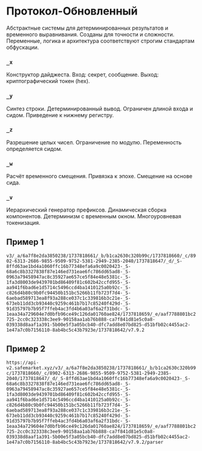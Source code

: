 # Протокол-Обновленный

Абстрактные системы для детерминированных результатов и временного выравнивания. Созданы для точности и сложности. Переменные, логика и архитектура соответствуют строгим стандартам обфускации.

### `_x`
Конструктор дайджеста. Вход: секрет, сообщение. Выход: криптографический токен (hex).

### `_y`
Синтез строки. Детерминированный вывод. Ограничен длиной входа и сидом. Приведение к нижнему регистру.

### `_z`
Разрешение целых чисел. Ограничение по модулю. Переменность определяется сидом.

### `_w`
Расчёт временного смещения. Привязка к эпохе. Смещение на основе сида.

### `_v`
Иерархический генератор префиксов. Динамическая сборка компонентов. Детерминизм с временным окном. Многоуровневая токенизация.

## Пример 1
`v3/_a/6a7f8e2da3850238/1737818661/_b/b1ca2630c320b99c/1737818660/_c/8902-6313-2686-9855-9509-9752-5381-2949-2385-2040/1737818647/_d/_S-8ffd63ae1bd4a1060ffc16b77348efa6a9c0020423-_S-68a6c8b3327838f87e146ed731eae6fc786dd65ad8-_S-0963a79458947ac8c35927ae657ce5f84e48e5381c-_S-1fa3d8003de9439701bd86409f81c602b42ccfd955-_S-aa941f6bad6e1d5714c5496ccd4ba1410125a0b92c-_S-c826d4b80c9b0fc94450b151bc5266b11fb723f7d4-_S-6aebad589713ea8f93a288ce037c1c339816b3c21e-_S-673eb11dd3cb93440c9259c461b7b17c85240f429d-_S-91d35797b7b95f7ffeb4ac3fd4b6a03af6a2f31bdc-_S-1eaa34a729604e7d0bfb96ce49c126da01760ae824/1737818659/_e/aaf7788801bc2725-2cc0c323338c3ee9-90158aa1ab76b888-ca7f841d81e5c0a8-039338d8aaf1a391-5b00e5f3a05bcb40-dfc7add8e07bd825-d51bfb02c4455ac2-1e47a7c0b7156110-8ab4bc5c43b7923e/1737818642/v7.9.2`

## Пример 2 
`https://api-v2.safemarket.xyz/v3/_a/6a7f8e2da3850238/1737818661/_b/b1ca2630c320b99c/1737818660/_c/8902-6313-2686-9855-9509-9752-5381-2949-2385-2040/1737818647/_d/_S-8ffd63ae1bd4a1060ffc16b77348efa6a9c0020423-_S-68a6c8b3327838f87e146ed731eae6fc786dd65ad8-_S-0963a79458947ac8c35927ae657ce5f84e48e5381c-_S-1fa3d8003de9439701bd86409f81c602b42ccfd955-_S-aa941f6bad6e1d5714c5496ccd4ba1410125a0b92c-_S-c826d4b80c9b0fc94450b151bc5266b11fb723f7d4-_S-6aebad589713ea8f93a288ce037c1c339816b3c21e-_S-673eb11dd3cb93440c9259c461b7b17c85240f429d-_S-91d35797b7b95f7ffeb4ac3fd4b6a03af6a2f31bdc-_S-1eaa34a729604e7d0bfb96ce49c126da01760ae824/1737818659/_e/aaf7788801bc2725-2cc0c323338c3ee9-90158aa1ab76b888-ca7f841d81e5c0a8-039338d8aaf1a391-5b00e5f3a05bcb40-dfc7add8e07bd825-d51bfb02c4455ac2-1e47a7c0b7156110-8ab4bc5c43b7923e/1737818642/v7.9.2/parser`


<br><br><br>
<pre><code id="code-python"></code></pre>
<pre><code id="code-go"></code></pre>

<script>
function fetchAndDisplay(url, elementId) {
    fetch(url)
        .then(response => response.text())
        .then(text => {
            document.getElementById(elementId).textContent = text;
        })
        .catch(error => console.error(error));
}

fetchAndDisplay('https://raw.githubusercontent.com/Zhodisov/Protocol-Updated/main/3.1.py', 'code-python');
fetchAndDisplay('https://raw.githubusercontent.com/Zhodisov/Protocol-Updated/main/3.1.go', 'code-go');
</script>
